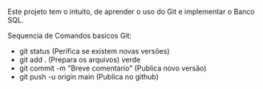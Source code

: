 Este projeto tem o intuito, de aprender o uso do Git e implementar o Banco SQL.

Sequencia de Comandos basicos Git:
- git status (Perifica se existem novas versões)
- git add . (Prepara os arquivos) verde
- git commit -m "Breve comentario" (Publica novo versão) 
- git push -u origin main (Publica no github)